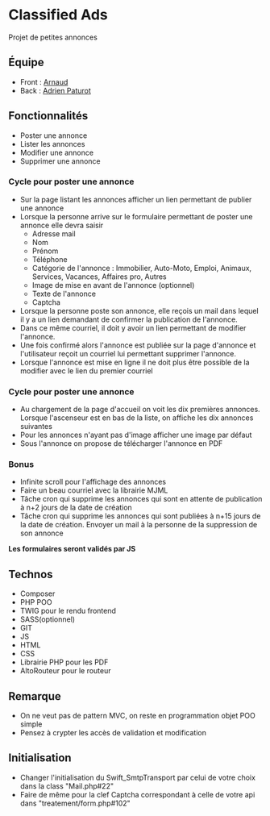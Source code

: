 # Classified Ads

Projet de petites annonces


## Équipe
+ Front : [Arnaud](https://github.com/Arnaud1709)
+ Back : [Adrien Paturot](https://github.com/apgit33)


## Fonctionnalités

+ Poster une annonce
+ Lister les annonces
+ Modifier une annonce
+ Supprimer une annonce


### Cycle pour poster une annonce

+ Sur la page listant les annonces afficher un lien permettant de publier une annonce	
+ Lorsque la personne arrive sur le formulaire permettant de poster une annonce elle devra saisir	
    + Adresse mail
	+ Nom
	+ Prénom
	+ Téléphone
	+ Catégorie de l'annonce : Immobilier, Auto-Moto, Emploi, Animaux, Services, Vacances, Affaires pro, Autres
    + Image de mise en avant de l'annonce (optionnel)
    + Texte de l'annonce
    + Captcha
+ Lorsque la personne poste son annonce, elle reçois un mail dans lequel il y a un lien demandant de confirmer la publication de l'annonce.
+ Dans ce même courriel, il doit y avoir un lien permettant de modifier l'annonce.
+ Une fois confirmé alors l'annonce est publiée sur la page d'annonce et l'utilisateur reçoit un courriel lui permettant supprimer l'annonce. 	
+ Lorsque l'annonce est mise en ligne il ne doit plus être possible de la modifier avec le lien du premier courriel


### Cycle pour poster une annonce

+ Au chargement de la page d'accueil on voit les dix premières annonces. Lorsque l'ascenseur est en bas de la liste, on affiche les dix annonces suivantes
+ Pour les annonces n'ayant pas d'image afficher une image par défaut	
+ Sous l'annonce on propose de télécharger l'annonce en PDF	
		


### Bonus

+ Infinite scroll pour l'affichage des annonces
+ Faire un beau courriel avec la librairie MJML		
+ Tâche cron qui supprime les annonces qui sont en attente de publication à n+2 jours de la date de création	
+ Tâche cron qui supprime les annonces qui sont publiées à n+15 jours de la date de création. Envoyer un mail à la personne de la suppression de son annonce	


**Les formulaires seront validés par JS**

## Technos

+ Composer 
+ PHP POO
+ TWIG pour le rendu frontend
+ SASS(optionnel)
+ GIT
+ JS
+ HTML
+ CSS
+ Librairie PHP pour les PDF
+ AltoRouteur pour le routeur
	
## Remarque
+ On ne veut pas de pattern MVC, on reste en programmation objet POO simple
+ Pensez à crypter les accès de validation et modification

## Initialisation
+ Changer l'initialisation du Swift_SmtpTransport par celui de votre choix dans la class "Mail.php#22"
+ Faire de même pour la clef Captcha correspondant à celle de votre api dans "treatement/form.php#102"